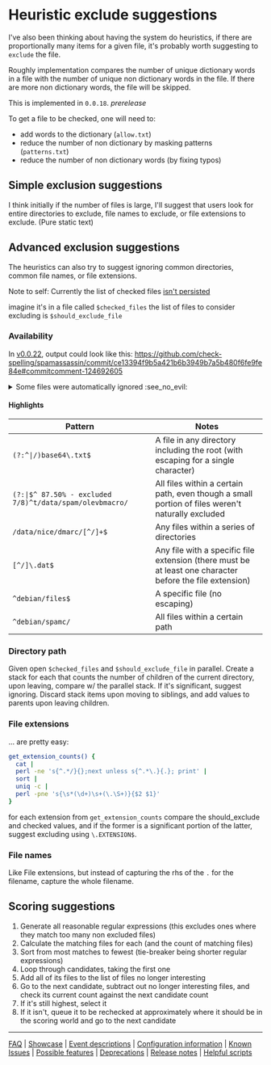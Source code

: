 # Heuristic exclude suggestions

I've also been thinking about having the system do heuristics, if there are proportionally many items for a given file, it's probably worth suggesting to `exclude` the file.

Roughly implementation compares the number of unique dictionary words in a file with the number of unique non dictionary words in the file. If there are more non dictionary words, the file will be skipped.

This is implemented in `0.0.18`. _prerelease_

To get a file to be checked, one will need to:

- add words to the dictionary (`allow.txt`)
- reduce the number of non dictionary by masking patterns (`patterns.txt`)
- reduce the number of non dictionary words (by fixing typos)

## Simple exclusion suggestions

I think initially if the number of files is large, I'll suggest that users look for entire directories to exclude, file names to exclude, or file extensions to exclude. (Pure static text)

## Advanced exclusion suggestions

The heuristics can also try to suggest ignoring common directories, common file names, or file extensions.

Note to self:
Currently the list of checked files [isn't persisted](https://github.com/check-spelling/check-spelling/blob/b07c0693e379e95c8d091519066bb2cec15e00d7/unknown-words.sh#L525-L526)

imagine it's in a file called `$checked_files`
the list of files to consider excluding is `$should_exclude_file`

### Availability

In [v0.0.22](https://github.com/check-spelling/check-spelling/releases/tag/v0.0.22), output could look like this:
https://github.com/check-spelling/spamassassin/commit/ce13394f9b5a421b6b3949b7a5b480f6fe9fe84e#commitcomment-124692605

<details><summary>Some files were automatically ignored :see_no_evil:</summary>

These sample patterns would exclude them:

```
(?:^|/)base64\.txt$
(?:^|/)bs\.lm$
(?:^|/)cy\.lm$
(?:^|/)et\.lm$
(?:^|/)eu\.lm$
(?:^|/)fi\.lm$
(?:^|/)ga\.lm$
(?:^|/)gd\.lm$
(?:^|/)hr\.us-ascii\.lm$
(?:^|/)hu\.lm$
(?:^|/)hy\.lm$
(?:^|/)is\.lm$
(?:^|/)lt\.lm$
(?:^|/)lv\.lm$
(?:^|/)mr\.lm$
(?:^|/)ne\.lm$
(?:^|/)nl\.lm$
(?:^|/)pl\.lm$
(?:^|/)qu\.lm$
(?:^|/)README\.Debian$
(?:^|/)sa\.lm$
(?:^|/)sk\.us-ascii\.lm$
(?:^|/)sk\.windows-1250\.lm$
(?:^|/)sl\.iso-8859-2\.lm$
(?:^|/)sl\.us-ascii\.lm$
(?:^|/)sq\.lm$
(?:^|/)sr\.us-ascii\.lm$
(?:^|/)sw\.lm$
(?:^|/)user_prefs$
(?:^|/)vi\.lm$
(?:|$^ 87.50% - excluded 7/8)^t/data/spam/olevbmacro/
(?:|$^ 96.00% - excluded 96/100)^textcat/
/data/nice/dmarc/[^/]+$
[^/]\.dat$
[^/]\.ln$
[^/]\.log$
[^/]\.mmdb$
^\Qbuild/pga/source/f2c.c\E$
^\Qdebian/GPG.KEY\E$
^\Qdebian/spamc.manpages\E$
^\Qdebian/spamc.substvars\E$
^\Qlm/inactive/br.lm\E$
^\Qlm/inactive/gv.lm\E$
^\Qlm/inactive/mingo.lm\E$
^\Qrules-extras/10_uridnsbl_skip_financial.cf\E$
^\Qrules/20_freemail_domains.cf\E$
^\Qrules/30_text_de.cf\E$
^\Qrules/30_text_pl.cf\E$
^\Qrules/60_bayes_stopwords.cf\E$
^\Qrules/60_welcomelist_auth.cf\E$
^\Qrules/sa-update-pubkey.txt\E$
^\Qrulesrc/sandbox/jhardin/40_local_419replyto.cf\E$
^\Qrulesrc/sandbox/jhardin/40_local_azurephish.cf\E$
^\Qrulesrc/sandbox/jhardin/40_local_googlestorage.cf\E$
^\Qrulesrc/sandbox/pds/20_cashshorteners.cf\E$
^\Qrulesrc/sandbox/smf/20_url_shorteners.cf\E$
^\Qrulesrc/sandbox/wtogami/20_misc.cf\E$
^\Qrulesrc/sandbox/wtogami/20_unsafe.cf\E$
^\Qspamc/Makefile.in\E$
^\Qt.rules/BOUNCE_MESSAGE/fp-bug5882-att4301\E$
^\Qt.rules/FRT_VALIUM1/fp-bug6086-zmi\E$
^\Qt.rules/MIME_BASE64_TEXT/fp-bug-5909\E$
^\Qt/data/dkim/arc/ok01.eml\E$
^\Qt/data/dkim/test-pass-06.msg\E$
^\Qt/data/dkim/test-pass-09.msg\E$
^\Qt/data/dkim/test-pass-10.msg\E$
^\Qt/data/dkim/test-pass-11.msg\E$
^\Qt/data/dkim/test-pass-12.msg\E$
^\Qt/data/dkim/test-pass-13.msg\E$
^\Qt/data/dkim/test-pass-14.msg\E$
^\Qt/data/dkim/test-pass-15.msg\E$
^\Qt/data/dkim/test-pass-16.msg\E$
^\Qt/data/etc/testhost.cert\E$
^\Qt/data/geodb/create_ipcc.sh\E$
^\Qt/data/geodb/ipcc.db\E$
^\Qt/data/mime-subject.txt\E$
^\Qt/data/nice/cjk/big5-base64.1\E$
^\Qt/data/spam/dmarc/strictrejectko.eml\E$
^\Qt/data/spam/extracttext/gtube_pdf.eml\E$
^\Qt/data/spam/extracttext/gtube_png.eml\E$
^\Qt/data/spamc_blank.cf\E$
^\Qt/rcvd_parser.t\E$
^debian/files$
^debian/spamc/
^masses/corpora/mass-find-nonspam$
^rules/languages$
^rulesrc/scores/stats-set2$
^rulesrc/scores/stats-set3$
^t/data/nice/004$
^t/data/nice/mime5$
^t/data/nice/mime8$
^t/data/nice/mime9$
^t/data/spam/bsmtpnull$
^t/data/spam/hashbl$
^t/data/txrep/6$
^t/data/txrep/7$
^t/data/welcomelists/ibm_enews_de$
^t/data/welcomelists/netcenter-direct_de$
^t/test_dir$
```

You should consider excluding directory paths (e.g. `(?:^|/)vendor/`), filenames (e.g. `(?:^|/)yarn\.lock$`), or file extensions (e.g. `\.gz$`)

You should consider adding them to:

```
.github/actions/spelling/excludes.txt
```

File matching is via Perl regular expressions.

To check these files, more of their words need to be in the dictionary than not. You can use `patterns.txt` to exclude portions, add items to the dictionary (e.g. by adding them to `allow.txt`), or fix typos.

</details>

#### Highlights

Pattern | Notes
-|-
`(?:^\|/)base64\.txt$` | A file in any directory including the root (with escaping for a single character)
`(?:\|$^ 87.50% - excluded 7/8)^t/data/spam/olevbmacro/` | All files within a certain path, even though a small portion of files weren't naturally excluded
`/data/nice/dmarc/[^/]+$` | Any files within a series of directories
`[^/]\.dat$` | Any file with a specific file extension (there must be at least one character before the file extension)
`^debian/files$` | A specific file (no escaping)
`^debian/spamc/` | All files within a certain path

### Directory path

Given open `$checked_files` and `$should_exclude_file` in parallel. Create a stack for each that counts the number of children of the current directory, upon leaving, compare w/ the parallel stack. If it's significant, suggest ignoring. Discard stack items upon moving to siblings, and add values to parents upon leaving children.

### File extensions

... are pretty easy:

```sh
get_extension_counts() {
  cat |
  perl -ne 's{^.*/}{};next unless s{^.*\.}{.}; print' |
  sort |
  uniq -c |
  perl -pne 's{\s*(\d+)\s+(\.\S+)}{$2 $1}'
}
```

for each extension from `get_extension_counts` compare the should_exclude and checked values, and if the former is a significant portion of the latter, suggest excluding using `\.EXTENSION$`.

### File names

Like File extensions, but instead of capturing the rhs of the `.` for the filename, capture the whole filename.

## Scoring suggestions

1. Generate all reasonable regular expressions (this excludes ones where they match too many non excluded files)
2. Calculate the matching files for each (and the count of matching files)
3. Sort from most matches to fewest (tie-breaker being shorter regular expressions)
4. Loop through candidates, taking the first one
5. Add all of its files to the list of files no longer interesting
6. Go to the next candidate, subtract out no longer interesting files, and check its current count against the next candidate count
7. If it's still highest, select it
8. If it isn't, queue it to be rechecked at approximately where it should be in the scoring world and go to the next candidate

---
[FAQ](FAQ.md) | [Showcase](Showcase.md) | [Event descriptions](Event-descriptions.md) | [Configuration information](Configuration-information.md) | [Known Issues](Known-Issues.md) | [Possible features](Possible-features.md) | [Deprecations](Deprecations.md) | [Release notes](Release-notes.md) | [Helpful scripts](Helpful-scripts.md)
